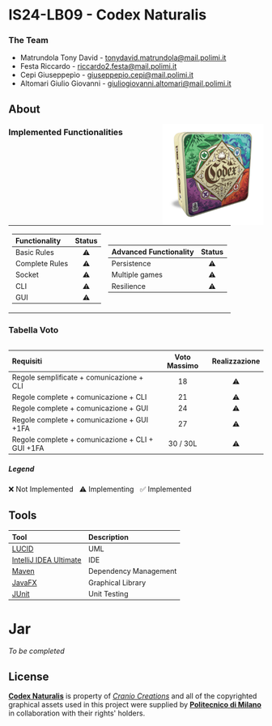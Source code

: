 # IS24-LB09 - Codex Naturalis


### The Team

* Matrundola Tony David - tonydavid.matrundola@mail.polimi.it
* Festa Riccardo - riccardo2.festa@mail.polimi.it
* Cepi Giuseppepìo - giuseppepio.cepi@mail.polimi.it
* Altomari Giulio Giovanni - giuliogiovanni.altomari@mail.polimi.it

## About

<img src="Github/Codex.png" width=200px height=200px align="right"/>


### Implemented Functionalities
<table>
<tr><td>

| Functionality     |  Status    |
|:------------------|:----------:|
| Basic Rules       | :warning:  |
| Complete Rules    | :warning:  |
| Socket            | :warning:  |
| CLI               | :warning:  |
| GUI               | :warning:  |

</td><td>

| Advanced Functionality  |   Status   |
|:------------------------|:----------:|
| Persistence             | :warning:  |
| Multiple games          | :warning:  |
| Resilience              | :warning:  |

</td></tr>
</table>


### Tabella Voto
<table>


| Requisiti                                       |Voto Massimo|Realizzazione|
|:------------------------------------------------|:----------:|:-----------:|
| Regole semplificate + comunicazione + CLI       |     18     |  :warning:  |
| Regole complete + comunicazione + CLI           |     21     |  :warning:  |
| Regole complete + comunicazione + GUI           |     24     |  :warning:  |
| Regole complete + comunicazione + GUI +1FA      |     27     |  :warning:  |
| Regole complete + comunicazione + CLI + GUI +1FA| 30 / 30L   |  :warning:  |


  
</table>



##### Legend
:x: Not Implemented &nbsp;&nbsp;:warning: Implementing &nbsp;&nbsp;:white_check_mark: Implemented

## Tools
| Tool                                                     | Description           |
|:---------------------------------------------------------|:----------------------|
| [LUCID](https://lucid.app)                               | UML                   |
| [IntelliJ IDEA Ultimate](https://www.jetbrains.com/idea) | IDE                   |
| [Maven](https://maven.apache.org)                        | Dependency Management |
| [JavaFX](https://openjfx.io)                             | Graphical Library     |
| [JUnit](https://junit.org/junit5)                        | Unit Testing          |


# Jar

_To be completed_





## License
[**Codex Naturalis**](https://www.craniocreations.it/prodotto/codex-naturalis) is property of [_Cranio Creations_] and all of the copyrighted graphical assets used in this project were supplied by [**Politecnico di Milano**] in collaboration with their rights' holders.

[_Cranio Creations_]: https://www.craniocreations.it/
[**Politecnico di Milano**]: https://www.polimi.it/
